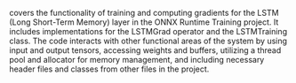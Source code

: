 covers the functionality of training and computing gradients for the LSTM (Long Short-Term Memory) layer in the ONNX Runtime Training project. It includes implementations for the LSTMGrad operator and the LSTMTraining class. The code interacts with other functional areas of the system by using input and output tensors, accessing weights and buffers, utilizing a thread pool and allocator for memory management, and including necessary header files and classes from other files in the project.